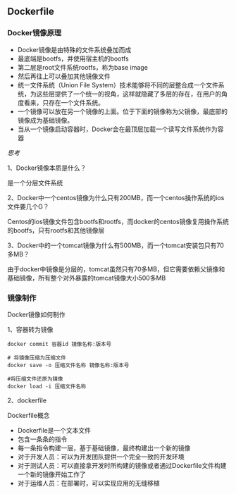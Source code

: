 ## Dockerfile

### Docker镜像原理

- Docker镜像是由特殊的文件系统叠加而成
- 最底端是bootfs，并使用宿主机的bootfs
- 第二层是root文件系统rootfs，称为base image
- 然后再往上可以叠加其他镜像文件
- 统一文件系统（Union File System）技术能够将不同的层整合成一个文件系统，为这些层提供了一个统一的视角，这样就隐藏了多层的存在，在用户的角度看来，只存在一个文件系统。
- 一个镜像可以放在另一个镜像的上面。位于下面的镜像称为父镜像，最底部的镜像成为基础镜像。
- 当从一个镜像启动容器时，Docker会在最顶层加载一个读写文件系统作为容器

*思考*

1、Docker镜像本质是什么？

是一个分层文件系统

2、Docker中一个centos镜像为什么只有200MB，而一个centos操作系统的ios文件要几个G？

Centos的ios镜像文件包含bootfs和rootfs，而docker的centos镜像复用操作系统的bootfs，只有rootfs和其他镜像层

3、Docker中的一个tomcat镜像为什么有500MB，而一个tomcat安装包只有70多MB？

由于docker中镜像是分层的，tomcat虽然只有70多MB，但它需要依赖父镜像和基础镜像，所有整个对外暴露的tomcat镜像大小500多MB

### 镜像制作

Docker镜像如何制作

1、容器转为镜像

```shell
docker commit 容器id 镜像名称:版本号
```

```shell
# 将镜像压缩为压缩文件
docker save -o 压缩文件名称 镜像名称:版本号
```

```shell
#将压缩文件还原为镜像
docker load -i 压缩文件名称
```

2、dockerfile

Dockerfile概念

- Dockerfile是一个文本文件
- 包含一条条的指令
- 每一条指令构建一层，基于基础镜像，最终构建出一个新的镜像
- 对于开发人员：可以为开发团队提供一个完全一致的开发环境
- 对于测试人员：可以直接拿开发时所构建的镜像或者通过Dockerfile文件构建一个新的镜像开始工作了
- 对于运维人员：在部署时，可以实现应用的无缝移植